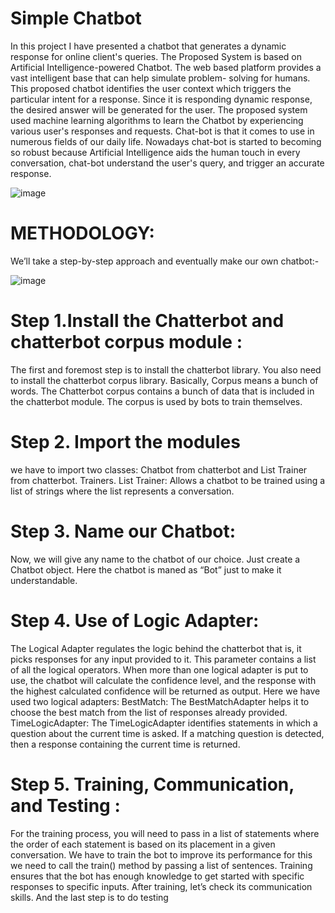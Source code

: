 # Simple Chatbot

In this project I have presented a chatbot that generates a dynamic response for online client's queries. The Proposed System is based on Artificial Intelligence-powered Chatbot. The web based platform provides a vast intelligent base that can help simulate problem- solving for humans. This proposed chatbot identifies the user context which triggers the particular intent for a response. Since it is responding dynamic response, the desired answer will be generated for the user. The proposed system used machine learning algorithms to learn the Chatbot by experiencing various user's responses and requests. Chat-bot is that it comes to use in numerous fields of our daily life. Nowadays chat-bot is started to becoming so robust because Artificial Intelligence aids the human touch in every conversation, chat-bot understand the user's query, and trigger an accurate response.


   ![image](https://github.com/Samridhi282/Chatbot/assets/146213252/a540bf9b-d516-423f-a8f7-c0073418ded7)


# METHODOLOGY:

We’ll take a step-by-step approach and eventually make our own chatbot:-

  ![image](https://github.com/Samridhi282/Chatbot/assets/146213252/83cd088c-5006-4463-a19e-6a35e311ca0f)



# Step 1.Install the Chatterbot and chatterbot corpus module :
The first and foremost step is to install the chatterbot library. You also need to install the chatterbot corpus library. Basically, Corpus means a bunch of words. The Chatterbot corpus contains a bunch of data that is included in the chatterbot module. The corpus is used by bots to train themselves.
# Step 2. Import the modules
we have to import two classes: Chatbot from chatterbot and List Trainer from chatterbot. Trainers.
List Trainer: Allows a chatbot to be trained using a list of strings where the list represents a conversation.
# Step 3. Name our Chatbot:
Now, we will give any name to the chatbot of our choice. Just create a Chatbot object. Here the chatbot is maned as “Bot” just to make it understandable.
# Step 4. Use of Logic Adapter:
The Logical Adapter regulates the logic behind the chatterbot that is, it picks responses for any input provided to it. This parameter contains a list of all the logical operators. When more than one logical adapter is put to use, the chatbot will calculate the confidence level, and the response with the highest calculated confidence will be returned as output.
Here we have used two logical adapters:
BestMatch: The BestMatchAdapter helps it to choose the best match from the list of responses already provided.
TimeLogicAdapter: The TimeLogicAdapter identifies statements in which a question about the current time is asked. If a matching question is detected, then a response containing the current time is returned.
# Step 5. Training, Communication, and Testing :
For the training process, you will need to pass in a list of statements where the order of each statement is based on its placement in a given conversation. We have to train the bot to improve its performance for this we need to call the train() method by passing a list of sentences. Training ensures that the bot has enough knowledge to get started with specific responses to specific inputs. After training, let’s check its communication skills. And the last step is to do testing

